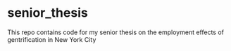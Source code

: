 # senior_thesis
This repo contains code for my senior thesis on the employment effects of gentrification in New York City
